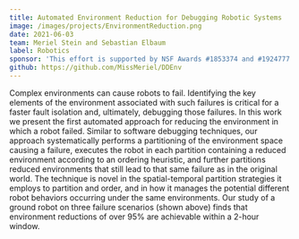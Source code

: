 ```yaml
---
title: Automated Environment Reduction for Debugging Robotic Systems
image: /images/projects/EnvironmentReduction.png
date: 2021-06-03
team: Meriel Stein and Sebastian Elbaum
label: Robotics
sponsor: 'This effort is supported by NSF Awards #1853374 and #1924777'
github: https://github.com/MissMeriel/DDEnv
---
```


Complex environments can cause robots to fail. Identifying the key elements of the environment associated with such failures is critical for a faster fault isolation and, ultimately, debugging those failures. In this work we present the first automated approach for reducing the environment in which a robot failed. Similar to software debugging techniques, our approach systematically performs a partitioning of the environment space causing a failure, executes the robot in each partition containing a reduced environment according to an ordering heuristic, and further partitions reduced environments that still lead to that same failure as in the original world. The technique is novel in the spatial-temporal partition strategies it employs to partition and order, and in how it manages the potential different robot behaviors occurring under the same environments. Our study of a ground robot on three failure scenarios (shown above) finds that environment reductions of over 95% are achievable within a 2-hour window.
